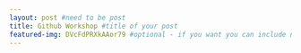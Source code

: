 ```yaml
---
layout: post #need to be post
title: Github Workshop #title of your post
featured-img: DVcFdPRXkAAor79 #optional - if you want you can include name of hero image
---
```

